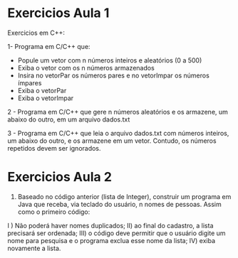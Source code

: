 # Exercicios Aula 1
Exercicios em C++:

1- Programa em C/C++ que:
  - Popule um vetor com n números inteiros e aleatórios (0 a 500)
  - Exiba o vetor com os n números armazenados
  - Insira no vetorPar os números pares e no vetorImpar os números ímpares
  - Exiba o vetorPar
  - Exiba o vetorImpar

2 - Programa em C/C++ que gere n números aleatórios e os armazene, um abaixo do outro, em um arquivo dados.txt

3 - Programa em C/C++ que leia o arquivo dados.txt com números inteiros, um abaixo do outro, e os armazene em um vetor.
Contudo, os números repetidos devem ser ignorados.

# Exercicios Aula 2
1) Baseado no código anterior (lista de Integer), construir um programa em Java que receba, via teclado do usuário, n nomes de pessoas. Assim como o primeiro código:

I ) Não poderá haver nomes duplicados;
II) ao final do cadastro, a lista precisará ser ordenada;
III) o código deve permitir que o usuário digite um nome para pesquisa e o programa exclua esse nome da lista;
IV) exiba novamente a lista.

